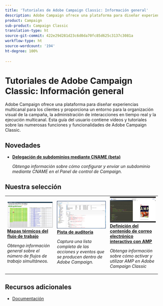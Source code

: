 ```yaml
---
title: 'Tutoriales de Adobe Campaign Classic: Información general'
description: Adobe Campaign ofrece una plataforma para diseñar experiencias multicanal para los clientes y proporciona un entorno para la organización visual de la campaña, la administración de interacciones en tiempo real y la ejecución multicanal. Esta guía del usuario contiene vídeos y tutoriales sobre las numerosas funciones y funcionalidades de Adobe Campaign Standard.
product: Campaign
sub-product: Campaign Classic
translation-type: ht
source-git-commit: 422e29d281d23c6d0da70fc85d625c3137c3081a
workflow-type: ht
source-wordcount: '194'
ht-degree: 100%

---
```



# Tutoriales de Adobe Campaign Classic: Información general

Adobe Campaign ofrece una plataforma para diseñar experiencias multicanal para los clientes y proporciona un entorno para la organización visual de la campaña, la administración de interacciones en tiempo real y la ejecución multicanal. Esta guía del usuario contiene vídeos y tutoriales sobre las numerosas funciones y funcionalidades de Adobe Campaign Classic.

## Novedades

* **[Delegación de subdominios mediante CNAME (beta)](/help/control-panel-tutorials/subdomains-and-certificates/delegating-subdomains-using-cname.md)**

   *Obtenga información sobre cómo configurar y enviar un subdominio mediante CNAME en el Panel de control de Campaign.*

## Nuestra selección

<table>
<tr>
  <td>
    <a href="./monitoring-campaign-classic/workflow-heatmap.md">
      <img alt="Mapas térmicos de los flujos de trabajo (vídeo)" src="./assets/workflow-heatmap.png"/>
    </a>
    <div>
      <a href="./monitoring-campaign-classic/workflow-heatmap.md">
    <strong>Mapas térmicos del flujo de trabajo</strong>
    </a>
    </div>
    <p>
    <em>Obtenga información general sobre el número de flujos de trabajo simultáneos.</em>
    <p>
  </td>
   <td>
    <a href="./monitoring-campaign-classic/audit-trail.md">
      <img alt="Pista de auditoría (vídeo)" src="./assets/acc-audit-trail-thumb.png" />
    </a>
    <div>
      <a href="./monitoring-campaign-classic/audit-trail.md">
    <strong>Pista de auditoría</strong>
    </a>
    </div> 
    <p>
    <em>Captura una lista completa de las acciones y eventos que se producen dentro de Adobe Campaign.</em>
    <p>
  </td>
  <td>
    <a href="./sending-messages/email-channel/defining-interactive-email-content-with-amp.md">
      <img alt="Definición del contenido de correo electrónico interactivo con AMP (vídeo)" src="./assets/29940.png" />
    </a>
    <div>
      <a href="./sending-messages/email-channel/defining-interactive-email-content-with-amp.md">
    <strong>Definición del contenido de correo electrónico interactivo con AMP</strong>
    </a>
    </div>
    <p>
    <em>Obtenga información sobre cómo activar y utilizar AMP en Adobe Campaign Classic </em>
    <p>
  </td>
</tr>
</table>

## Recursos adicionales

* [Documentación](https://docs.adobe.com/content/help/es-ES/campaign-classic/using/getting-started/starting-with-adobe-campaign/about-adobe-campaign-classic.html)
